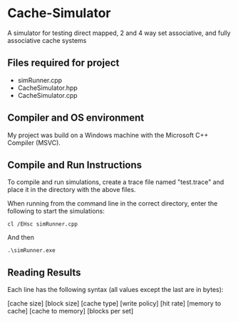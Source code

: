 # Cache-Simulator
A simulator for testing direct mapped, 2 and 4 way set associative, and fully associative cache systems

## Files required for project

* simRunner.cpp
* CacheSimulator.hpp
* CacheSimulator.cpp

## Compiler and OS environment

My project was build on a Windows machine with the Microsoft C++ Compiler (MSVC).

## Compile and Run Instructions

To compile and run simulations, create a trace file named "test.trace" and place it in the directory with the above files.

When running from the command line in the correct directory, enter the following to start the simulations:

```
cl /EHsc simRunner.cpp
```

And then

```
.\simRunner.exe
```

## Reading Results

Each line has the following syntax (all values except the last are in bytes):

[cache size] [block size] [cache type] [write policy] [hit rate] [memory to cache] [cache to memory] [blocks per set]


	
